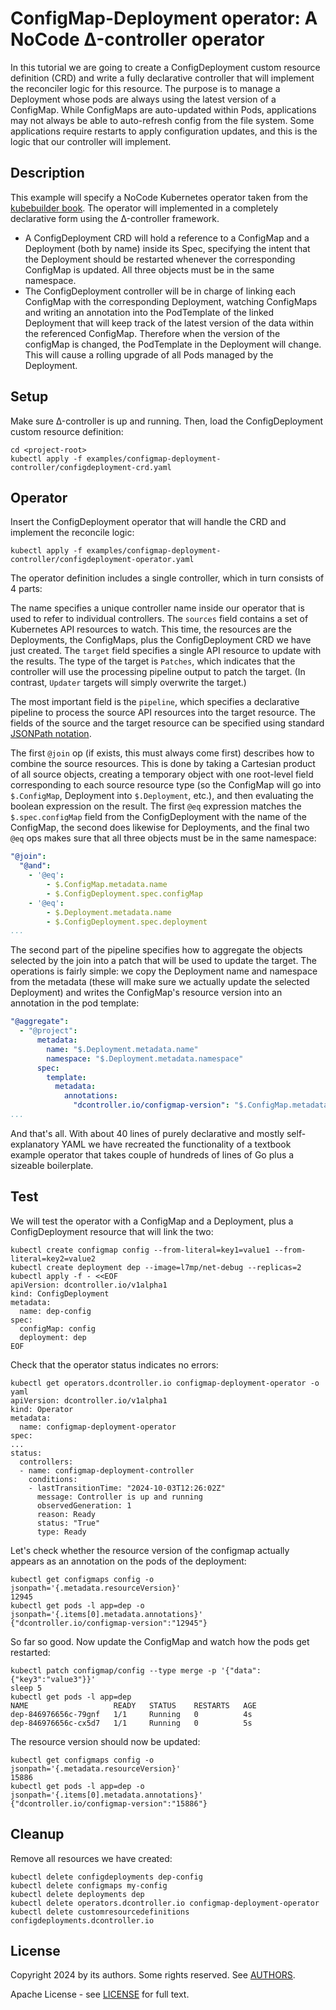 # ConfigMap-Deployment operator: A NoCode Δ-controller operator

In this tutorial we are going to create a ConfigDeployment custom resource definition (CRD) and
write a fully declarative controller that will implement the reconciler logic for this
resource. The purpose is to manage a Deployment whose pods are always using the latest version of a
ConfigMap. While ConfigMaps are auto-updated within Pods, applications may not always be able to
auto-refresh config from the file system. Some applications require restarts to apply configuration
updates, and this is the logic that our controller will implement.

## Description

This example will specify a NoCode Kubernetes operator taken from the [kubebuilder
book](https://book.kubebuilder.io/reference/watching-resources/externally-managed.html?highlight=configmap#watch-linked-resources). The
operator will implemented in a completely declarative form using the Δ-controller framework.

- A ConfigDeployment CRD will hold a reference to a ConfigMap and a Deployment (both by name)
  inside its Spec, specifying the intent that the Deployment should be restarted whenever the
  corresponding ConfigMap is updated. All three objects must be in the same namespace.
- The ConfigDeployment controller will be in charge of linking each ConfigMap with the
  corresponding Deployment, watching ConfigMaps and writing an annotation into the PodTemplate of
  the linked Deployment that will keep track of the latest version of the data within the
  referenced ConfigMap. Therefore when the version of the configMap is changed, the PodTemplate in
  the Deployment will change. This will cause a rolling upgrade of all Pods managed by the
  Deployment.

## Setup

Make sure Δ-controller is up and running. Then, load the ConfigDeployment custom resource definition:

```console
cd <project-root>
kubectl apply -f examples/configmap-deployment-controller/configdeployment-crd.yaml
```

## Operator

Insert the ConfigDeployment operator that will handle the CRD and implement the reconcile logic:

```console
kubectl apply -f examples/configmap-deployment-controller/configdeployment-operator.yaml
```

The operator definition includes a single controller, which in turn consists of 4 parts:

The name specifies a unique controller name inside our operator that is used to refer to individual
controllers. The `sources` field contains a set of Kubernetes API resources to watch. This time,
the resources are the Deployments, the ConfigMaps, plus the ConfigDeployment CRD we have just
created. The `target` field specifies a single API resource to update with the results. The type of
the target is `Patches`, which indicates that the controller will use the processing pipeline
output to patch the target. (In contrast, `Updater` targets will simply overwrite the target.)

The most important field is the `pipeline`, which specifies a declarative pipeline to process the
source API resources into the target resource. The fields of the source and the target resource can
be specified using standard [JSONPath notation](https://datatracker.ietf.org/doc/html/rfc9535).

The first `@join` op (if exists, this must always come first) describes how to combine the source
resources. This is done by taking a Cartesian product of all source objects, creating a temporary
object with one root-level field corresponding to each source resource type (so the ConfigMap will
go into `$.ConfigMap`, Deployment into `$.Deployment`, etc.), and then evaluating the boolean
expression on the result. The first `@eq` expression matches the `$.spec.configMap` field from the
ConfigDeployment with the name of the ConfigMap, the second does likewise for Deployments, and the
final two `@eq` ops makes sure that all three objects must be in the same namespace:

```yaml
"@join":
  "@and":
    - '@eq':
        - $.ConfigMap.metadata.name
        - $.ConfigDeployment.spec.configMap
    - '@eq':
        - $.Deployment.metadata.name
        - $.ConfigDeployment.spec.deployment
...
```

The second part of the pipeline specifies how to aggregate the objects selected by the join into a
patch that will be used to update the target. The operations is fairly simple: we copy the
Deployment name and namespace from the metadata (these will make sure we actually update the
selected Deployment) and writes the ConfigMap's resource version into an annotation in the pod
template:

```yaml
"@aggregate":
  - "@project":
      metadata:
        name: "$.Deployment.metadata.name"
        namespace: "$.Deployment.metadata.namespace"
      spec:
        template:
          metadata:
            annotations:
              "dcontroller.io/configmap-version": "$.ConfigMap.metadata.resourceVersion"
...
```

And that's all. With about 40 lines of purely declarative and mostly self-explanatory YAML we have
recreated the functionality of a textbook example operator that takes couple of hundreds of lines
of Go plus a sizeable boilerplate.

## Test

We will test the operator with a ConfigMap and a Deployment, plus a ConfigDeployment resource that will link the two:

```console
kubectl create configmap config --from-literal=key1=value1 --from-literal=key2=value2
kubectl create deployment dep --image=l7mp/net-debug --replicas=2
kubectl apply -f - <<EOF
apiVersion: dcontroller.io/v1alpha1
kind: ConfigDeployment
metadata:
  name: dep-config
spec:
  configMap: config
  deployment: dep
EOF
```

Check that the operator status indicates no errors:

```console
kubectl get operators.dcontroller.io configmap-deployment-operator -o yaml
apiVersion: dcontroller.io/v1alpha1
kind: Operator
metadata:
  name: configmap-deployment-operator
spec:
...
status:
  controllers:
  - name: configmap-deployment-controller
    conditions:
    - lastTransitionTime: "2024-10-03T12:26:02Z"
      message: Controller is up and running
      observedGeneration: 1
      reason: Ready
      status: "True"
      type: Ready
```

Let's check whether the resource version of the configmap actually appears as an annotation on the
pods of the deployment:

```console
kubectl get configmaps config -o jsonpath='{.metadata.resourceVersion}'
12945
kubectl get pods -l app=dep -o jsonpath='{.items[0].metadata.annotations}'
{"dcontroller.io/configmap-version":"12945"}
```

So far so good. Now update the ConfigMap and watch how the pods get restarted:

```console
kubectl patch configmap/config --type merge -p '{"data":{"key3":"value3"}}'
sleep 5
kubectl get pods -l app=dep 
NAME                   READY   STATUS    RESTARTS   AGE
dep-846976656c-79gnf   1/1     Running   0          4s
dep-846976656c-cx5d7   1/1     Running   0          5s
```

The resource version should now be updated:

```console
kubectl get configmaps config -o jsonpath='{.metadata.resourceVersion}'
15886
kubectl get pods -l app=dep -o jsonpath='{.items[0].metadata.annotations}'
{"dcontroller.io/configmap-version":"15886"}
```

## Cleanup

Remove all resources we have created:

```console
kubectl delete configdeployments dep-config
kubectl delete configmaps my-config
kubectl delete deployments dep
kubectl delete operators.dcontroller.io configmap-deployment-operator
kubectl delete customresourcedefinitions configdeployments.dcontroller.io
```

## License

Copyright 2024 by its authors. Some rights reserved. See [AUTHORS](AUTHORS).

Apache License - see [LICENSE](LICENSE) for full text.

